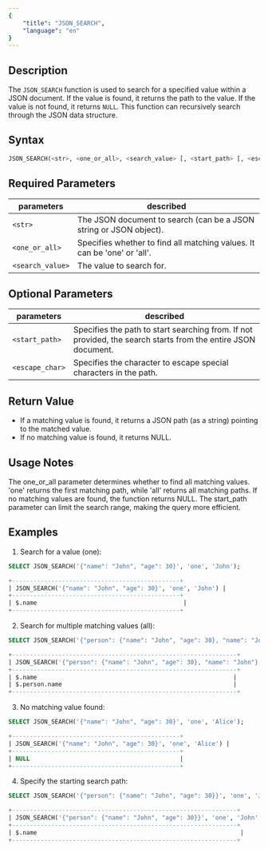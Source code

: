 ```yaml
---
{
    "title": "JSON_SEARCH",
    "language": "en"
}
---
```


<!-- 
Licensed to the Apache Software Foundation (ASF) under one
or more contributor license agreements.  See the NOTICE file
distributed with this work for additional information
regarding copyright ownership.  The ASF licenses this file
to you under the Apache License, Version 2.0 (the
"License"); you may not use this file except in compliance
with the License.  You may obtain a copy of the License at

  http://www.apache.org/licenses/LICENSE-2.0

Unless required by applicable law or agreed to in writing,
software distributed under the License is distributed on an
"AS IS" BASIS, WITHOUT WARRANTIES OR CONDITIONS OF ANY
KIND, either express or implied.  See the License for the
specific language governing permissions and limitations
under the License.
-->

## Description

The `JSON_SEARCH` function is used to search for a specified value within a JSON document. If the value is found, it returns the path to the value. If the value is not found, it returns `NULL`. This function can recursively search through the JSON data structure.

## Syntax

```sql
JSON_SEARCH(<str>, <one_or_all>, <search_value> [, <start_path> [, <escape_char>]])
```

## Required Parameters

| parameters| described|
|------|------|
| `<str>`| The JSON document to search (can be a JSON string or JSON object). |
| `<one_or_all>` | Specifies whether to find all matching values. It can be 'one' or 'all'. |
|`<search_value>`|The value to search for.|

## Optional Parameters

| parameters| described|
|------|------|
| `<start_path>`| Specifies the path to start searching from. If not provided, the search starts from the entire JSON document. |
| `<escape_char>` | Specifies the character to escape special characters in the path. |

## Return Value

- If a matching value is found, it returns a JSON path (as a string) pointing to the matched value.
- If no matching value is found, it returns NULL.

## Usage Notes
The one_or_all parameter determines whether to find all matching values. 'one' returns the first matching path, while 'all' returns all matching paths.
If no matching values are found, the function returns NULL.
The start_path parameter can limit the search range, making the query more efficient.

## Examples
1. Search for a value (one):

```sql
SELECT JSON_SEARCH('{"name": "John", "age": 30}', 'one', 'John');

```
```sql
+-----------------------------------------------+
| JSON_SEARCH('{"name": "John", "age": 30}', 'one', 'John') |
+-----------------------------------------------+
| $.name                                         |
+-----------------------------------------------+

```
2. Search for multiple matching values (all):

```sql
SELECT JSON_SEARCH('{"person": {"name": "John", "age": 30}, "name": "John"}', 'all', 'John');


```
```sql
+---------------------------------------------------------------+
| JSON_SEARCH('{"person": {"name": "John", "age": 30}, "name": "John"}', 'all', 'John') |
+---------------------------------------------------------------+
| $.name                                                       |
| $.person.name                                                |
+---------------------------------------------------------------+
```
3. No matching value found:

```sql
SELECT JSON_SEARCH('{"name": "John", "age": 30}', 'one', 'Alice');

```
```sql
+-----------------------------------------------+
| JSON_SEARCH('{"name": "John", "age": 30}', 'one', 'Alice') |
+-----------------------------------------------+
| NULL                                          |
+-----------------------------------------------+

```

4. Specify the starting search path:

```sql
SELECT JSON_SEARCH('{"person": {"name": "John", "age": 30}}', 'one', 'John', '$.person');

```
```sql
+---------------------------------------------------------------+
| JSON_SEARCH('{"person": {"name": "John", "age": 30}}', 'one', 'John', '$.person') |
+---------------------------------------------------------------+
| $.name                                                         |
+---------------------------------------------------------------+


```